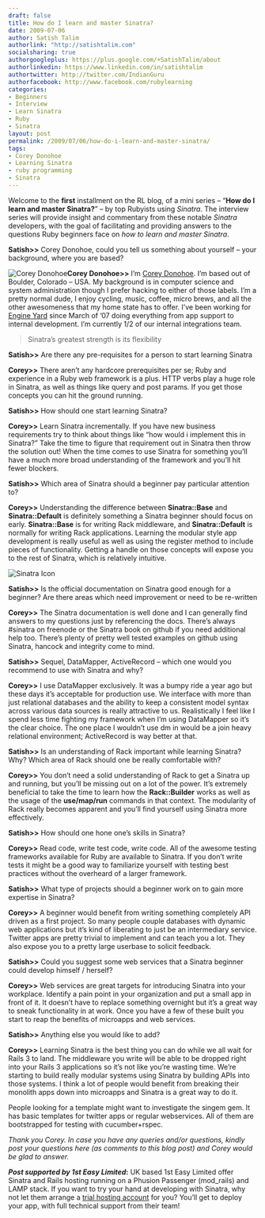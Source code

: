 ```yaml
---
draft: false
title: How do I learn and master Sinatra?
date: 2009-07-06
author: Satish Talim
authorlink: "http://satishtalim.com"
socialsharing: true
authorgoogleplus: https://plus.google.com/+SatishTalim/about
authorlinkedin: https://www.linkedin.com/in/satishtalim
authortwitter: http://twitter.com/IndianGuru
authorfacebook: http://www.facebook.com/rubylearning
categories:
- Beginners
- Interview
- Learn Sinatra
- Ruby
- Sinatra
layout: post
permalink: /2009/07/06/how-do-i-learn-and-master-sinatra/
tags:
- Corey Donohoe
- Learning Sinatra
- ruby programming
- Sinatra
---
```

Welcome to the **first** installment on the RL blog, of a mini series –
“**How do I learn and master Sinatra?**” – by top Rubyists using
*Sinatra*. The interview series will provide insight and commentary from
these notable *Sinatra* developers, with the goal of facilitating and
providing answers to the questions Ruby beginners face on *how to learn
and master Sinatra*.<!--more-->

**Satish\>\>** Corey Donohoe, could you tell us something about yourself
– your background, where you are based?

![Corey
Donohoe](http://rubylearning.com/images/CoreyDonohoe.jpg "Corey Donohoe")**Corey
Donohoe\>\>** I’m [Corey Donohoe](http://atmos.org/). I’m based out of
Boulder, Colorado – USA. My background is in computer science and system
administration though I prefer hacking to either of those labels. I’m a
pretty normal dude, I enjoy cycling, music, coffee, micro brews, and all
the other awesomeness that my home state has to offer. I’ve been working
for [Engine Yard](http://www.engineyard.com/) since March of ’07 doing
everything from app support to internal development. I’m currently 1/2
of our internal integrations team.

> Sinatra’s greatest strength is its flexibility

**Satish\>\>** Are there any pre-requisites for a person to start
learning Sinatra

**Corey\>\>** There aren’t any hardcore prerequisites per se; Ruby and
experience in a Ruby web framework is a plus. HTTP verbs play a huge
role in Sinatra, as well as things like query and post params. If you
get those concepts you can hit the ground running.

**Satish\>\>** How should one start learning Sinatra?

**Corey\>\>** Learn Sinatra incrementally. If you have new business
requirements try to think about things like “how would i implement this
in Sinatra?” Take the time to figure that requirement out in Sinatra
then throw the solution out! When the time comes to use Sinatra for
something you’ll have a much more broad understanding of the framework
and you’ll hit fewer blockers.

**Satish\>\>** Which area of Sinatra should a beginner pay particular
attention to?

**Corey\>\>** Understanding the difference between **Sinatra::Base** and
**Sinatra::Default** is definitely something a Sinatra beginner should
focus on early. **Sinatra::Base** is for writing Rack middleware, and
**Sinatra::Default** is normally for writing Rack applications. Learning
the modular style app development is really useful as well as using the
register method to include pieces of functionality. Getting a handle on
those concepts will expose you to the rest of Sinatra, which is
relatively intuitive.

![Sinatra
Icon](http://rubylearning.com/images/sinatralogo.jpg "Sinatra micro-framework")

**Satish\>\>** Is the official documentation on Sinatra good enough for
a beginner? Are there areas which need improvement or need to be
re-written

**Corey\>\>** The Sinatra documentation is well done and I can generally
find answers to my questions just by referencing the docs. There’s
always \#sinatra on freenode or the Sinatra book on github if you need
additional help too. There’s plenty of pretty well tested examples on
github using Sinatra, hancock and integrity come to mind.

**Satish\>\>** Sequel, DataMapper, ActiveRecord – which one would you
recommend to use with Sinatra and why?

**Corey\>\>** I use DataMapper exclusively. It was a bumpy ride a year
ago but these days it’s acceptable for production use. We interface with
more than just relational databases and the ability to keep a consistent
model syntax across various data sources is really attractive to us.
Realistically I feel like I spend less time fighting my framework when
I’m using DataMapper so it’s the clear choice. The one place I wouldn’t
use dm in would be a join heavy relational environment; ActiveRecord is
way better at that.

**Satish\>\>** Is an understanding of Rack important while learning
Sinatra? Why? Which area of Rack should one be really comfortable with?

**Corey\>\>** You don’t need a solid understanding of Rack to get a
Sinatra up and running, but you’ll be missing out on a lot of the power.
It’s extremely beneficial to take the time to learn how the
**Rack::Builder** works as well as the usage of the **use/map/run**
commands in that context. The modularity of Rack really becomes apparent
and you’ll find yourself using Sinatra more effectively.

**Satish\>\>** How should one hone one’s skills in Sinatra?

**Corey\>\>** Read code, write test code, write code. All of the awesome
testing frameworks available for Ruby are available to Sinatra. If you
don’t write tests it might be a good way to familiarize yourself with
testing best practices without the overheard of a larger framework.

**Satish\>\>** What type of projects should a beginner work on to gain
more expertise in Sinatra?

**Corey\>\>** A beginner would benefit from writing something completely
API driven as a first project. So many people couple databases with
dynamic web applications but it’s kind of liberating to just be an
intermediary service. Twitter apps are pretty trivial to implement and
can teach you a lot. They also expose you to a pretty large userbase to
solicit feedback.

**Satish\>\>** Could you suggest some web services that a Sinatra
beginner could develop himself / herself?

**Corey\>\>** Web services are great targets for introducing Sinatra
into your workplace. Identify a pain point in your organization and put
a small app in front of it. It doesn’t have to replace something
overnight but it’s a great way to sneak functionality in at work. Once
you have a few of these built you start to reap the benefits of
microapps and web services.

**Satish\>\>** Anything else you would like to add?

**Corey\>\>** Learning Sinatra is the best thing you can do while we all
wait for Rails 3 to land. The middleware you write will be able to be
dropped right into your Rails 3 applications so it’s not like you’re
wasting time. We’re starting to build really modular systems using
Sinatra by building APIs into those systems. I think a lot of people
would benefit from breaking their monolith apps down into microapps and
Sinatra is a great way to do it.

People looking for a template might want to investigate the singem gem.
It has basic templates for twitter apps or regular webservices. All of
them are bootstrapped for testing with cucumber+rspec.

*Thank you Corey. In case you have any queries and/or questions, kindly
post your questions here (as comments to this blog post) and Corey would
be glad to answer.*

***Post supported by 1st Easy Limited*:** UK based 1st Easy Limited
offer Sinatra and Rails hosting running on a Phusion Passenger
(mod\_rails) and LAMP stack. If you want to try your hand at developing
with Sinatra, why not let them arrange a [trial hosting
account](http://www.1steasy.com/ruby-on-rails.htm#try) for you? You’ll
get to deploy your app, with full technical support from their team!

